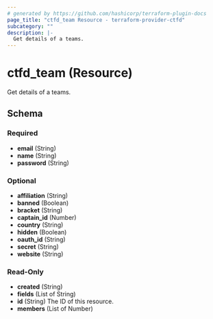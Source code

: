 ```yaml
---
# generated by https://github.com/hashicorp/terraform-plugin-docs
page_title: "ctfd_team Resource - terraform-provider-ctfd"
subcategory: ""
description: |-
  Get details of a teams.
---
```


# ctfd_team (Resource)

Get details of a teams.



<!-- schema generated by tfplugindocs -->
## Schema

### Required

- **email** (String)
- **name** (String)
- **password** (String)

### Optional

- **affiliation** (String)
- **banned** (Boolean)
- **bracket** (String)
- **captain_id** (Number)
- **country** (String)
- **hidden** (Boolean)
- **oauth_id** (String)
- **secret** (String)
- **website** (String)

### Read-Only

- **created** (String)
- **fields** (List of String)
- **id** (String) The ID of this resource.
- **members** (List of Number)


